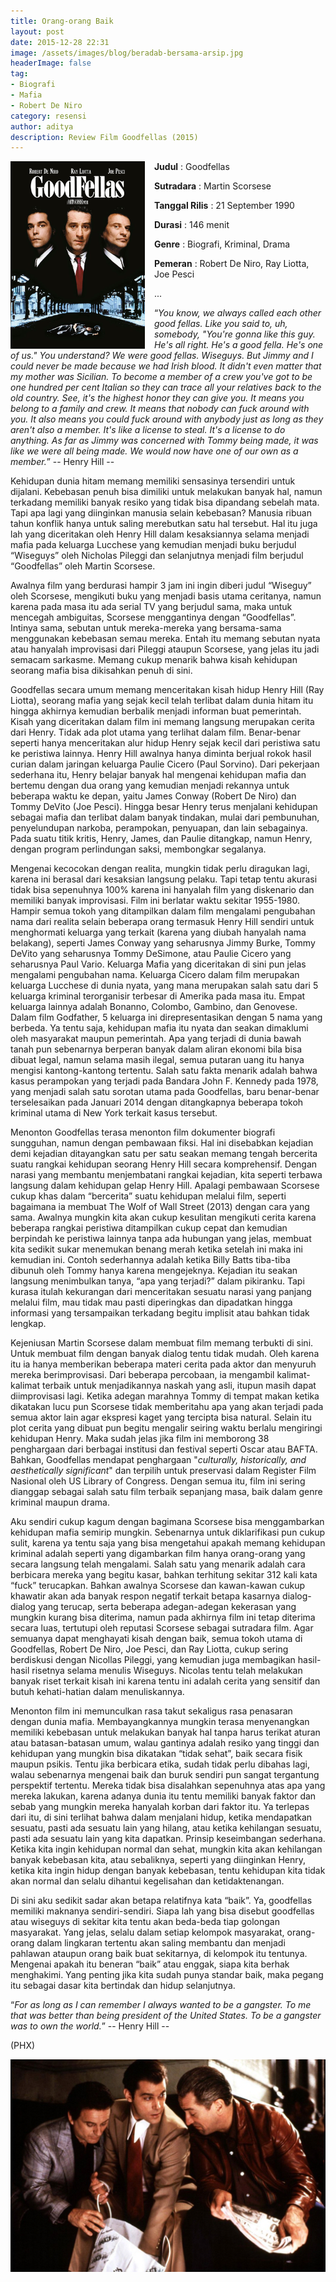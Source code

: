 ```yaml
---
title: Orang-orang Baik
layout: post
date: 2015-12-28 22:31
image: /assets/images/blog/beradab-bersama-arsip.jpg
headerImage: false
tag:
- Biografi
- Mafia
- Robert De Niro
category: resensi
author: aditya
description: Review Film Goodfellas (2015)
---
```


<img class="image" src="/assets/images/film/goodfellas.jpg" alt="cover film Goodfellas" height="300px" align="left" style="PADDING-RIGHT: 15px;">

__Judul__                   : Goodfellas

__Sutradara__            : Martin Scorsese

__Tanggal Rilis__       : 21 September 1990

__Durasi__                 : 146 menit

__Genre__                 : Biografi, Kriminal, Drama

__Pemeran__             : Robert De Niro, Ray Liotta, Joe Pesci

...

“_You know, we always called each other good fellas. Like you said to, uh, somebody, "You're gonna like this guy. He's all right. He's a good fella. He's one of us." You understand? We were good fellas. Wiseguys. But Jimmy and I could never be made because we had Irish blood. It didn't even matter that my mother was Sicilian. To become a member of a crew you've got to be one hundred per cent Italian so they can trace all your relatives back to the old country. See, it's the highest honor they can give you. It means you belong to a family and crew. It means that nobody can fuck around with you. It also means you could fuck around with anybody just as long as they aren't also a member. It's like a license to steal. It's a license to do anything. As far as Jimmy was concerned with Tommy being made, it was like we were all being made. We would now have one of our own as a member._” -- Henry Hill --

Kehidupan dunia hitam memang memiliki sensasinya tersendiri untuk dijalani. Kebebasan penuh bisa dimiliki untuk melakukan banyak hal, namun terkadang memiliki banyak resiko yang tidak bisa dipandang sebelah mata. Tapi apa lagi yang diinginkan manusia selain kebebasan? Manusia ribuan tahun konflik hanya untuk saling merebutkan satu hal tersebut. Hal itu juga lah yang diceritakan oleh Henry Hill dalam kesaksiannya selama menjadi mafia pada keluarga Lucchese yang kemudian menjadi buku berjudul “Wiseguys” oleh Nicholas Pileggi dan selanjutnya menjadi film berjudul “Goodfellas” oleh Martin Scorsese.

Awalnya film yang berdurasi hampir 3 jam ini ingin diberi judul “Wiseguy” oleh Scorsese, mengikuti buku yang menjadi basis utama ceritanya, namun karena pada masa itu ada serial TV yang berjudul sama, maka untuk mencegah ambiguitas, Scorsese menggantinya dengan “Goodfellas”. Intinya sama, sebutan untuk mereka-mereka yang bersama-sama menggunakan kebebasan semau mereka. Entah itu memang sebutan nyata atau hanyalah improvisasi dari Pileggi ataupun Scorsese, yang jelas itu jadi semacam sarkasme. Memang cukup menarik bahwa kisah kehidupan seorang mafia bisa dikisahkan penuh di sini.

Goodfellas secara umum memang menceritakan kisah hidup Henry Hill (Ray Liotta), seorang mafia yang sejak kecil telah terlibat dalam dunia hitam itu hingga akhirnya kemudian berbalik menjadi informan buat pemerintah. Kisah yang diceritakan dalam film ini memang langsung merupakan cerita dari Henry. Tidak ada plot utama yang terlihat dalam film. Benar-benar seperti hanya menceritakan alur hidup Henry sejak kecil dari peristiwa satu ke peristiwa lainnya. Henry Hill awalnya hanya diminta berjual rokok hasil curian dalam jaringan keluarga Paulie Cicero (Paul Sorvino). Dari pekerjaan sederhana itu, Henry belajar banyak hal mengenai kehidupan mafia dan bertemu dengan dua orang yang kemudian menjadi rekannya untuk beberapa waktu ke depan, yaitu James Conway (Robert De Niro) dan Tommy DeVito (Joe Pesci). Hingga besar Henry terus menjalani kehidupan sebagai mafia dan terlibat dalam banyak tindakan, mulai dari pembunuhan, penyelundupan narkoba, perampokan, penyuapan, dan lain sebagainya. Pada suatu titik kritis, Henry, James, dan Paulie ditangkap, namun Henry, dengan program perlindungan saksi, membongkar segalanya.

Mengenai kecocokan dengan realita, mungkin tidak perlu diragukan lagi, karena ini berasal dari kesaksian langsung pelaku. Tapi tetap tentu akurasi tidak bisa sepenuhnya 100% karena ini hanyalah film yang diskenario dan memiliki banyak improvisasi. Film ini berlatar waktu sekitar 1955-1980. Hampir semua tokoh yang ditampilkan dalam film mengalami pengubahan nama dari realita selain beberapa orang termasuk Henry Hill sendiri untuk menghormati keluarga yang terkait (karena yang diubah hanyalah nama belakang), seperti James Conway yang seharusnya Jimmy Burke, Tommy DeVito yang seharusnya Tommy DeSimone, atau Paulie Cicero yang seharusnya Paul Vario. Keluarga Mafia yang diceritakan di sini pun jelas mengalami pengubahan nama. Keluarga Cicero dalam film merupakan keluarga Lucchese di dunia nyata, yang mana merupakan salah satu dari 5 keluarga kriminal terorganisir terbesar di Amerika pada masa itu. Empat keluarga lainnya adalah Bonanno, Colombo, Gambino, dan Genovese. Dalam film Godfather, 5 keluarga ini direpresentasikan dengan 5 nama yang berbeda. Ya tentu saja, kehidupan mafia itu nyata dan seakan dimaklumi oleh masyarakat maupun pemerintah. Apa yang terjadi di dunia bawah tanah pun sebenarnya berperan banyak dalam aliran ekonomi bila bisa dibuat legal, namun selama masih ilegal, semua putaran uang itu hanya mengisi kantong-kantong tertentu. Salah satu fakta menarik adalah bahwa kasus perampokan yang terjadi pada Bandara John F. Kennedy pada 1978, yang menjadi salah satu sorotan utama pada Goodfellas, baru benar-benar terselesaikan pada Januari 2014 dengan ditangkapnya beberapa tokoh kriminal utama di New York terkait kasus tersebut.

Menonton Goodfellas terasa menonton film dokumenter biografi sungguhan, namun dengan pembawaan fiksi. Hal ini disebabkan kejadian demi kejadian ditayangkan satu per satu seakan memang tengah bercerita suatu rangkai kehidupan seorang Henry Hill secara komprehensif. Dengan narasi yang membantu menjembatani rangkai kejadian, kita seperti terbawa langsung dalam kehidupan gelap Henry Hill. Apalagi pembawaan Scorsese cukup khas dalam “bercerita” suatu kehidupan melalui film, seperti bagaimana ia membuat The Wolf of Wall Street (2013) dengan cara yang sama. Awalnya mungkin kita akan cukup kesulitan mengikuti cerita karena beberapa rangkai peristiwa ditampilkan cukup cepat dan kemudian berpindah ke peristiwa lainnya tanpa ada hubungan yang jelas, membuat kita sedikit sukar menemukan benang merah ketika setelah ini maka ini kemudian ini. Contoh sederhannya adalah ketika Billy Batts tiba-tiba dibunuh oleh Tommy hanya karena mengejeknya. Kejadian itu seakan langsung menimbulkan tanya, “apa yang terjadi?” dalam pikiranku. Tapi kurasa itulah kekurangan dari menceritakan sesuatu narasi yang panjang melalui film, mau tidak mau pasti diperingkas dan dipadatkan hingga informasi yang tersampaikan terkadang begitu implisit atau bahkan tidak lengkap.

Kejeniusan Martin Scorsese dalam membuat film memang terbukti di sini. Untuk membuat film dengan banyak dialog tentu tidak mudah. Oleh karena itu ia hanya memberikan beberapa materi cerita pada aktor dan menyuruh mereka berimprovisasi. Dari beberapa percobaan, ia mengambil kalimat-kalimat terbaik untuk menjadikannya naskah yang asli, itupun masih dapat diimprovisasi lagi. Ketika adegan marahnya Tommy di tempat makan ketika dikatakan lucu pun Scorsese tidak memberitahu apa yang akan terjadi pada semua aktor lain agar ekspresi kaget yang tercipta bisa natural. Selain itu plot cerita yang dibuat pun begitu mengalir seiring waktu berlalu mengiringi kehidupan Henry. Maka sudah jelas jika film ini memborong 38 penghargaan dari berbagai institusi dan festival seperti Oscar atau BAFTA. Bahkan, Goodfellas mendapat penghargaan "_culturally, historically, and aesthetically significant_" dan terpilih untuk preservasi dalam Register Film Nasional oleh US Library of Congress. Dengan semua itu, film ini sering dianggap sebagai salah satu film terbaik sepanjang masa, baik dalam genre kriminal maupun drama.

Aku sendiri cukup kagum dengan bagimana Scorsese bisa menggambarkan kehidupan mafia semirip mungkin. Sebenarnya untuk diklarifikasi pun cukup sulit, karena ya tentu saja yang bisa mengetahui apakah memang kehidupan kriminal adalah seperti yang digambarkan film hanya orang-orang yang secara langsung telah mengalami. Salah satu yang menarik adalah cara berbicara mereka yang begitu kasar, bahkan terhitung sekitar 312 kali kata “fuck” terucapkan. Bahkan awalnya Scorsese dan kawan-kawan cukup khawatir akan ada banyak respon negatif terkait betapa kasarnya dialog-dialog yang terucap, serta beberapa adegan-adegan kekerasan yang mungkin kurang bisa diterima, namun pada akhirnya film ini tetap diterima secara luas, tertutupi oleh reputasi Scorsese sebagai sutradara film. Agar semuanya dapat menghayati kisah dengan baik, semua tokoh utama di Goodfellas, Robert De Niro, Joe Pesci, dan Ray Liotta, cukup sering berdiskusi dengan Nicollas Pileggi, yang kemudian juga membagikan hasil-hasil risetnya selama menulis Wiseguys. Nicolas tentu telah melakukan banyak riset terkait kisah ini karena tentu ini adalah cerita yang sensitif dan butuh kehati-hatian dalam menuliskannya.

Menonton film ini memunculkan rasa takut sekaligus rasa penasaran dengan dunia mafia. Membayangkannya mungkin terasa menyenangkan memiliki kebebasan untuk melakukan banyak hal tanpa harus terikat aturan atau batasan-batasan umum, walau gantinya adalah resiko yang tinggi dan kehidupan yang mungkin bisa dikatakan “tidak sehat”, baik secara fisik maupun psikis. Tentu jika berbicara etika, sudah tidak perlu dibahas lagi, walau sebenarnya mengenai baik dan buruk sendiri pun sangat tergantung perspektif tertentu. Mereka tidak bisa disalahkan sepenuhnya atas apa yang mereka lakukan, karena adanya dunia itu tentu memiliki banyak faktor dan sebab yang mungkin mereka hanyalah korban dari faktor itu. Ya terlepas dari itu, di sini terlihat bahwa dalam menjalani hidup, ketika mendapatkan sesuatu, pasti ada sesuatu lain yang hilang, atau ketika kehilangan sesuatu, pasti ada sesuatu lain yang kita dapatkan. Prinsip keseimbangan sederhana. Ketika kita ingin kehidupan normal dan sehat, mungkin kita akan kehilangan banyak kebebasan kita, atau sebaliknya, seperti yang diinginkan Henry, ketika kita ingin hidup dengan banyak kebebasan, tentu kehidupan kita tidak akan normal dan selalu dihantui kegelisahan dan ketidaktenangan.

 Di sini aku sedikit sadar akan betapa relatifnya kata “baik”. Ya, goodfellas memiliki maknanya sendiri-sendiri. Siapa lah yang bisa disebut goodfellas atau wiseguys di sekitar kita tentu akan beda-beda tiap golongan masyarakat. Yang jelas, selalu dalam setiap kelompok masyarakat, orang-orang dalam lingkaran tertentu akan saling membantu dan menjadi pahlawan ataupun orang baik buat sekitarnya, di kelompok itu tentunya. Mengenai apakah itu beneran “baik” atau enggak, siapa kita berhak menghakimi. Yang penting jika kita sudah punya standar baik, maka pegang itu sebagai dasar kita bertindak dan hidup selanjutnya.

“_For as long as I can remember I always wanted to be a gangster. To me that was better than being president of the United States. To be a gangster was to own the world._” -- Henry Hill --

(PHX)

<img class="image" src="/assets/images/film/goodfellas-1.jpg" alt=""> 